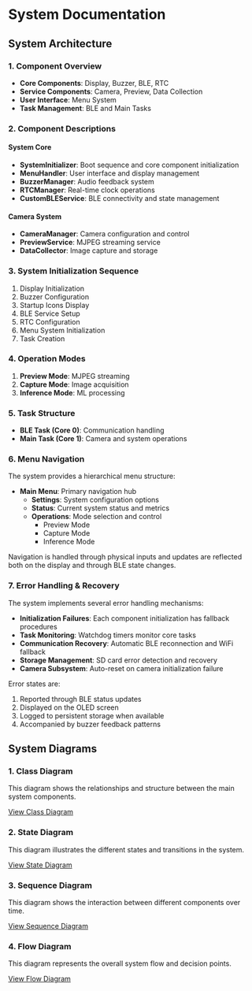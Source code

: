 # System Documentation

## System Architecture

### 1. Component Overview

- **Core Components**: Display, Buzzer, BLE, RTC
- **Service Components**: Camera, Preview, Data Collection
- **User Interface**: Menu System
- **Task Management**: BLE and Main Tasks

### 2. Component Descriptions

#### System Core

- **SystemInitializer**: Boot sequence and core component initialization
- **MenuHandler**: User interface and display management
- **BuzzerManager**: Audio feedback system
- **RTCManager**: Real-time clock operations
- **CustomBLEService**: BLE connectivity and state management

#### Camera System

- **CameraManager**: Camera configuration and control
- **PreviewService**: MJPEG streaming service
- **DataCollector**: Image capture and storage

### 3. System Initialization Sequence

1. Display Initialization
2. Buzzer Configuration
3. Startup Icons Display
4. BLE Service Setup
5. RTC Configuration
6. Menu System Initialization
7. Task Creation

### 4. Operation Modes

1. **Preview Mode**: MJPEG streaming
2. **Capture Mode**: Image acquisition
3. **Inference Mode**: ML processing

### 5. Task Structure

- **BLE Task (Core 0)**: Communication handling
- **Main Task (Core 1)**: Camera and system operations

### 6. Menu Navigation

The system provides a hierarchical menu structure:
- **Main Menu**: Primary navigation hub
  - **Settings**: System configuration options
  - **Status**: Current system status and metrics
  - **Operations**: Mode selection and control
    - Preview Mode
    - Capture Mode
    - Inference Mode

Navigation is handled through physical inputs and updates are reflected both on the display and through BLE state changes.

### 7. Error Handling & Recovery

The system implements several error handling mechanisms:
- **Initialization Failures**: Each component initialization has fallback procedures
- **Task Monitoring**: Watchdog timers monitor core tasks
- **Communication Recovery**: Automatic BLE reconnection and WiFi fallback
- **Storage Management**: SD card error detection and recovery
- **Camera Subsystem**: Auto-reset on camera initialization failure

Error states are:
1. Reported through BLE status updates
2. Displayed on the OLED screen
3. Logged to persistent storage when available
4. Accompanied by buzzer feedback patterns

## System Diagrams

### 1. Class Diagram

This diagram shows the relationships and structure between the main system components.

[View Class Diagram](classses.md)

### 2. State Diagram

This diagram illustrates the different states and transitions in the system.

[View State Diagram](state.md)

### 3. Sequence Diagram

This diagram shows the interaction between different components over time.

[View Sequence Diagram](sequence.md)

### 4. Flow Diagram

This diagram represents the overall system flow and decision points.

[View Flow Diagram](flow.md)
